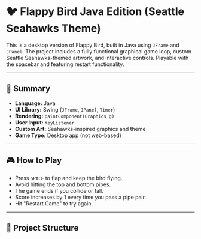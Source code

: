 
# 🐦 Flappy Bird Java Edition (Seattle Seahawks Theme)

This is a desktop version of Flappy Bird, built in Java using `JFrame` and `JPanel`. The project includes a fully functional graphical game loop, custom Seattle Seahawks-themed artwork, and interactive controls. Playable with the spacebar and featuring restart functionality.

---

## 🧠 Summary

- **Language:** Java  
- **UI Library:** Swing (`JFrame`, `JPanel`, `Timer`)  
- **Rendering:** `paintComponent(Graphics g)`  
- **User Input:** `KeyListener`  
- **Custom Art:** Seahawks-inspired graphics and theme  
- **Game Type:** Desktop app (not web-based)

---

## 🎮 How to Play

- Press `SPACE` to flap and keep the bird flying.
- Avoid hitting the top and bottom pipes.
- The game ends if you collide or fall.
- Score increases by 1 every time you pass a pipe pair.
- Hit "Restart Game" to try again.

---

## 📁 Project Structure

